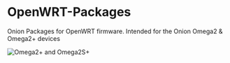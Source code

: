 # OpenWRT-Packages

Onion Packages for OpenWRT firmware. Intended for the Onion Omega2 & Omega2+ devices 

![Omega2+ and Omega2S+](https://github.com/OnionIoT/source/raw/openwrt-18.06/omega2-family.png)
